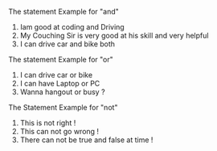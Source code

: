 The statement Example for "and"
1. Iam good at coding and Driving 
2. My Couching Sir is very good at his skill and very helpful
3. I can drive car and bike both

The statement Example for "or"

1. I can drive car or bike 
2. I can have Laptop or PC 
3. Wanna hangout or busy ?

The Statement Example for "not"

1. This is not right !
2. This can not go wrong !
3. There can not be true and false at time !